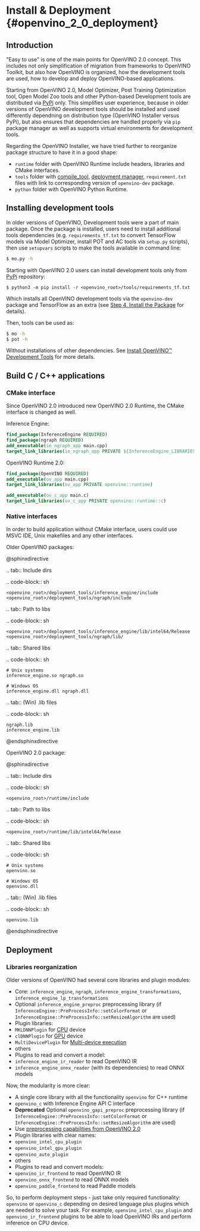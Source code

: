 # Install & Deployment {#openvino_2_0_deployment}

## Introduction

"Easy to use" is one of the main points for OpenVINO 2.0 concept. This includes not only simplification of migration from frameworks to OpenVINO Toolkit, but also how OpenVINO is organized, how the development tools are used, how to develop and deploy OpenVINO-based applications.

Starting from OpenVINO 2.0, Model Optimizer, Post Training Optimization tool, Open Model Zoo tools and other Python-based Development tools are distributed via [PyPi](https://pypi.org/project/openvino-dev/) only. This simplifies user experience, because in older versions of OpenVINO development tools should be installed and used differently dependning on distribution type (OpenVINO Installer versus PyPi), but also ensures that dependencies are handled properly via `pip` package manager as well as supports virtual environments for development tools.

Regarding the OpenVINO Installer, we have tried further to reorganize package structure to have it in a good shape:

- `runtime` folder with OpenVINO Runtime include headers, libraries and CMake interfaces.
- `tools` folder with [compile_tool](../../../tools/compile_tool/README.md), [deployment manager](../../install_guides/deployment-manager-tool.md), `requirement.txt` files with link to corresponding version of `openvino-dev` package.
- `python` folder with OpenVINO Python Runtime.

## Installing development tools

In older versions of OpenVINO, Development tools were a part of main package. Once the package is installed, users need to install additional tools dependencies (e.g. `requirements_tf.txt` to convert TensorFlow models via Model Optimizer, install POT and AC tools via `setup.py` scripts), then use `setupvars` scripts to make the tools available in command line:

```sh
$ mo.py -h
```

Starting with OpenVINO 2.0 users can install development tools only from [PyPi](https://pypi.org/project/openvino-dev/) repository:

```
$ python3 -m pip install -r <openvino_root>/tools/requirements_tf.txt 
```

Which installs all OpenVINO development tools via the `openvino-dev` package and TensorFlow as an extra (see [Step 4. Install the Package](https://pypi.org/project/openvino-dev/) for details).

Then, tools can be used as:

```sh
$ mo -h
$ pot -h
```

Without installations of other dependencies. See [Install OpenVINO™ Development Tools](../../install_guides/installing-model-dev-tools.md) for more details.

## Build C / C++ applications

### CMake interface

Since OpenVINO 2.0 introduced new OpenVINO 2.0 Runtime, the CMake interface is changed as well.

Inference Engine:

```cmake
find_package(InferenceEngine REQUIRED)
find_package(ngraph REQUIRED)
add_executable(ie_ngraph_app main.cpp)
target_link_libraries(ie_ngraph_app PRIVATE ${InferenceEngine_LIBRARIES} ${NGRAPH_LIBRARIES})
```

OpenVINO Runtime 2.0:

```cmake
find_package(OpenVINO REQUIRED)
add_executable(ov_app main.cpp)
target_link_libraries(ov_app PRIVATE openvino::runtime)

add_executable(ov_c_app main.c)
target_link_libraries(ov_c_app PRIVATE openvino::runtime::c)
```

### Native interfaces

In order to build application without CMake interface, users could use MSVC IDE, Unix makefiles and any other interfaces.

Older OpenVINO packages:

@sphinxdirective

.. tab:: Include dirs

  .. code-block:: sh

    <openvino_root>/deployment_tools/inference_engine/include
    <openvino_root>/deployment_tools/ngraph/include

.. tab:: Path to libs

  .. code-block:: sh

    <openvino_root>/deployment_tools/inference_engine/lib/intel64/Release
    <openvino_root>/deployment_tools/ngraph/lib/

.. tab:: Shared libs

  .. code-block:: sh

    # Unix systems
    inference_engine.so ngraph.so

    # Windows OS
    inference_engine.dll ngraph.dll

.. tab:: (Win) .lib files

  .. code-block:: sh

    ngraph.lib
    inference_engine.lib

@endsphinxdirective

OpenVINO 2.0 package:

@sphinxdirective

.. tab:: Include dirs

  .. code-block:: sh

    <openvino_root>/runtime/include

.. tab:: Path to libs

  .. code-block:: sh

    <openvino_root>/runtime/lib/intel64/Release

.. tab:: Shared libs

  .. code-block:: sh

    # Unix systems
    openvino.so

    # Windows OS
    openvino.dll

.. tab:: (Win) .lib files

  .. code-block:: sh

    openvino.lib

@endsphinxdirective

## Deployment

### Libraries reorganization

Older versions of OpenVINO had several core libraries and plugin modules:
- Core: `inference_engine`, `ngraph`, `inference_engine_transformations`, `inference_engine_lp_transformations`
- Optional `inference_engine_preproc` preprocessing library (if `InferenceEngine::PreProcessInfo::setColorFormat` or `InferenceEngine::PreProcessInfo::setResizeAlgorithm` are used)
- Plugin libraries:
 - `MKLDNNPlugin` for [CPU](../supported_plugins/CPU.md) device
 - `clDNNPlugin` for [GPU](../supported_plugins/GPU.md) device
 - `MultiDevicePlugin` for [Multi-device execution](../multi_device.md)
 - others
- Plugins to read and convert a model:
 - `inference_engine_ir_reader` to read OpenVINO IR
 - `inference_engine_onnx_reader` (with its dependencies) to read ONNX models

Now, the modularity is more clear:
- A single core library with all the functionality `openvino` for C++ runtime
- `openvino_c` with Inference Engine API C interface
- **Deprecated** Optional `openvino_gapi_preproc` preprocessing library (if `InferenceEngine::PreProcessInfo::setColorFormat` or `InferenceEngine::PreProcessInfo::setResizeAlgorithm` are used)
 - Use [preprocessing capabilities from OpenVINO 2.0](../preprocessing_overview.md)
- Plugin libraries with clear names:
 - `openvino_intel_cpu_plugin`
 - `openvino_intel_gpu_plugin`
 - `openvino_auto_plugin`
 - others
- Plugins to read and convert models:
 - `openvino_ir_frontend` to read OpenVINO IR
 - `openvino_onnx_frontend` to read ONNX models
 - `openvino_paddle_frontend` to read Paddle models

So, to perform deployment steps - just take only required functionality: `openvino` or `openvino_c` depending on desired language plus plugins which are needed to solve your task. For example, `openvino_intel_cpu_plugin` and `openvino_ir_frontend` plugins to be able to load OpenVINO IRs and perform inference on CPU device.
